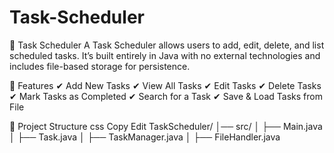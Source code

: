 # Task-Scheduler


📅 Task Scheduler 
A Task Scheduler allows users to add, edit, delete, and list scheduled tasks. It’s built entirely in Java with no external technologies and includes file-based storage for persistence.

📌 Features
✔ Add New Tasks
✔ View All Tasks
✔ Edit Tasks
✔ Delete Tasks
✔ Mark Tasks as Completed
✔ Search for a Task
✔ Save & Load Tasks from File

📂 Project Structure
css
Copy
Edit
TaskScheduler/
│── src/
│   ├── Main.java
│   ├── Task.java
│   ├── TaskManager.java
│   ├── FileHandler.java
